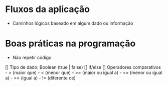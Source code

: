 # Fluxos da aplicação

- Caminhos lógicos baseado em algum dado ou informação

# Boas práticas na programação

- Não repetir código

[] Tipo de dado: Boolean (true | false)
[] if/else
[] Operadores comparativos
    - >  (maior que)
    - <  (menor que)
    - >= (maior ou igual a)
    - <= (menor ou igual a)
    - == (igual a)
    - != (diferente de)